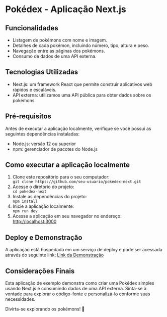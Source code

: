 <h1>Pokédex - Aplicação Next.js</h1>
  <h2>Funcionalidades</h2>
  <ul>
    <li>Listagem de pokémons com nome e imagem.</li>
    <li>Detalhes de cada pokémon, incluindo número, tipo, altura e peso.</li>
    <li>Navegação entre as páginas dos pokémons.</li>
    <li>Consumo de dados de uma API externa.</li>
  </ul>
  <h2>Tecnologias Utilizadas</h2>
  <ul>
    <li>Next.js: um framework React que permite construir aplicativos web rápidos e escaláveis.</li>
    <li>API externa: utilizamos uma API pública para obter dados sobre os pokémons.</li>
  </ul>
  <h2>Pré-requisitos</h2>
  <p>Antes de executar a aplicação localmente, verifique se você possui as seguintes dependências instaladas:</p>
  <ul>
    <li>Node.js: versão 12 ou superior</li>
    <li>npm: gerenciador de pacotes do Node.js</li>
  </ul>
  <h2>Como executar a aplicação localmente</h2>
  <ol>
    <li>Clone este repositório para o seu computador:</li>
    <code>git clone https://github.com/seu-usuario/pokedex-next.git</code>
    <li>Acesse o diretório do projeto:</li>
    <code>cd pokedex-next</code>
    <li>Instale as dependências do projeto:</li>
    <code>npm install</code>
    <li>Inicie a aplicação localmente:</li>
    <code>npm run dev</code>
    <li>Acesse a aplicação em seu navegador no endereço: <a href="http://localhost:3000">http://localhost:3000</a></li>
  </ol>
  <h2>Deploy e Demonstração</h2>
  <p>A aplicação está hospedada em um serviço de deploy e pode ser acessada através do seguinte link: <a href="https://pokenext-kappa-ten.vercel.app/">Link da Demonstração</a></p>
  <h2>Considerações Finais</h2>
  <p>Esta aplicação de exemplo demonstra como criar uma Pokédex simples usando Next.js e consumindo dados de uma API externa. Sinta-se à vontade para explorar o código-fonte e personalizá-lo conforme suas necessidades.</p>
  <p>Divirta-se explorando os pokémons! 🚀</p>
